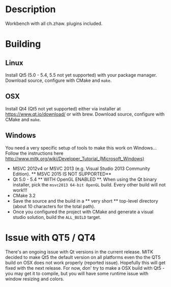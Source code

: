 # Description 
Workbench with all ch.zhaw. plugins included.

# Building
## Linux
Install Qt5 (5.0 - 5.4, 5.5 not yet supported) with your package manager. Download source, configure with CMake and `make`. 
## OSX
Install Qt4 (Qt5 not yet supported) either via installer at https://www.qt.io/download/ or with brew. Download source, configure with CMake and `make`.
## Windows
You need a very specific setup of tools to make this work on Windows... Follow the instructions here http://www.mitk.org/wiki/Developer_Tutorial_(Microsoft_Windows)
- MSVC 2012v4 or MSVC 2013 (e.g. Visual Studio 2013 Community Edition). ** MSVC 2015 IS NOT SUPPORTED**
- Qt 5.0 - 5.4 ** WITH OpenGL ENABLED **. When using the Qt binary installer, pick the `msvc2013 64-bit OpenGL` build. Every other build will not work!!!
- CMake 3.2
- Save the source and the build in a ** very short ** top-level directory (about 10 characters for the total path).
- Once you configured the project with CMake and generate a visual studio solution, build the `ALL_BUILD` target.

# Issue with QT5 / QT4
There's an ongoing issue with Qt versions in the current release. MITK decided to make Qt5 the default version on all 
platforms even tho the QT5 build on OSX does not work properly (reported issue). Hopefully this will get fixed with the
next release. For now, don' try to make a OSX build with Qt5 - you may get it to compile, but you will have some runtime
issue with window resizing and colors.